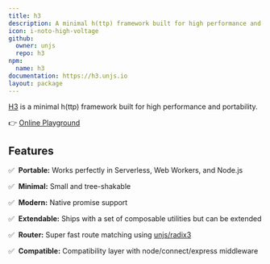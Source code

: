 ```yaml
---
title: h3
description: A minimal h(ttp) framework built for high performance and portability.
icon: i-noto-high-voltage
github:
  owner: unjs
  repo: h3
npm:
  name: h3
documentation: https://h3.unjs.io
layout: package
---
```


[H3](https://h3.unjs.io) is a minimal h(ttp) framework built for high performance and portability.

👉 [Online Playground](https://stackblitz.com/github/unjs/h3/tree/main/playground?startScript=dev)

## Features

✅ &nbsp;**Portable:** Works perfectly in Serverless, Web Workers, and Node.js

✅ &nbsp;**Minimal:** Small and tree-shakable

✅ &nbsp;**Modern:** Native promise support

✅ &nbsp;**Extendable:** Ships with a set of composable utilities but can be extended

✅ &nbsp;**Router:** Super fast route matching using [unjs/radix3](https://github.com/unjs/radix3)

✅ &nbsp;**Compatible:** Compatibility layer with node/connect/express middleware
